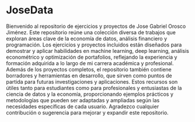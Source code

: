 # JoseData
Bienvenido al repositorio de ejercicios y proyectos de Jose Gabriel Orosco Jiménez. Este repositorio reúne una colección diversa de trabajos que exploran áreas clave de la economía de datos, análisis financiero y programación. Los ejercicios y proyectos incluidos están diseñados para demostrar y aplicar habilidades en machine learning, deep learning, análisis econométrico y optimización de portafolios, reflejando la experiencia y formación adquirida a lo largo de mi carrera académica y profesional. Además de los proyectos completos, el repositorio también contiene borradores y herramientas en desarrollo, que sirven como puntos de partida para futuras investigaciones y aplicaciones. Estos recursos son útiles tanto para estudiantes como para profesionales y entusiastas de la ciencia de datos y la economía, proporcionando ejemplos prácticos y metodologías que pueden ser adaptadas y ampliadas según las necesidades específicas de cada usuario. Agradezco cualquier contribución o sugerencia para mejorar y expandir este repositorio.
